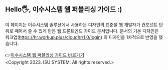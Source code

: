 
## Hello🖐, 이수시스템 웹 퍼블리싱 가이드 :)

이 페이지는 이수시스템 솔루션에서 사용하는 디자인의 표준을 웹 개발자가 컨포넌트 단위로 떼어서 쓸 수 있게 만든 웹 프론트엔드 가이드 문서입니다.
문서의 기본 디자인은 워크업(https://hr.workup.plus/cloudhr/1.0/login) 의 디자인을 1차적으로 반영을 했습니다.
</br>
</br>
👉[이수시스템 웹 퍼블리싱 가이드 바로가기](https://dohee-work.github.io/isu-guide/)
</br>
<Copyright 2023. ISU SYSTEM. All rights reserved.>
